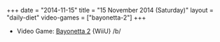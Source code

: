 +++
date = "2014-11-15"
title = "15 November 2014 (Saturday)"
layout = "daily-diet"
video-games = ["bayonetta-2"]
+++

<ul>
<li class="entry video-games">Video Game: <a href="/video-games/bayonetta-2">Bayonetta 2</a> {WiiU} /b/</li>
</ul>